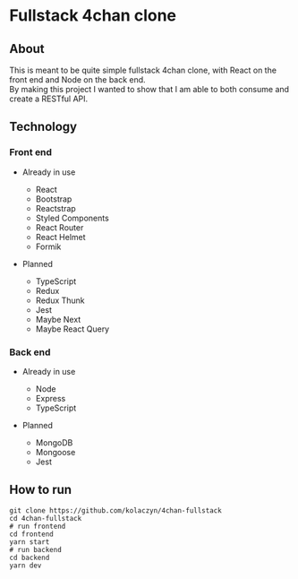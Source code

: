 # Fullstack 4chan clone

## About

This is meant to be quite simple fullstack 4chan clone, with React on the front end and Node on the back end.  
By making this project I wanted to show that I am able to both consume and create a RESTful API.

## Technology

### Front end

- Already in use
  * React
  * Bootstrap
  * Reactstrap
  * Styled Components
  * React Router
  * React Helmet
  * Formik

- Planned
  * TypeScript
  * Redux
  * Redux Thunk
  * Jest
  * Maybe Next
  * Maybe React Query

### Back end

- Already in use
  * Node
  * Express
  * TypeScript

- Planned
  * MongoDB
  * Mongoose
  * Jest

## How to run

```
git clone https://github.com/kolaczyn/4chan-fullstack
cd 4chan-fullstack
# run frontend
cd frontend
yarn start
# run backend
cd backend
yarn dev
```

